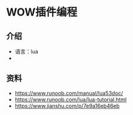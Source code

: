 # WOW插件编程

## 介绍

- 语言：lua
- 

## 资料

- https://www.runoob.com/manual/lua53doc/
- https://www.runoob.com/lua/lua-tutorial.html
- https://www.jianshu.com/p/7e9a16eb46eb